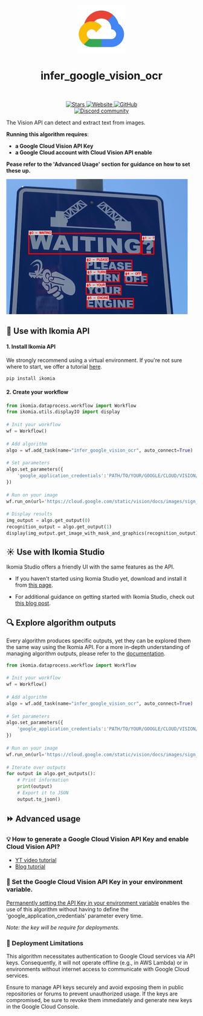 
<div align="center">
  <img src="images/cloud.png" alt="Algorithm icon">
  <h1 align="center">infer_google_vision_ocr</h1>
</div>
<br />
<p align="center">
    <a href="https://github.com/Ikomia-hub/infer_google_vision_ocr">
        <img alt="Stars" src="https://img.shields.io/github/stars/Ikomia-hub/infer_google_vision_ocr">
    </a>
    <a href="https://app.ikomia.ai/hub/">
        <img alt="Website" src="https://img.shields.io/website/http/app.ikomia.ai/en.svg?down_color=red&down_message=offline&up_message=online">
    </a>
    <a href="https://github.com/Ikomia-hub/infer_google_vision_ocr/blob/main/LICENSE.md">
        <img alt="GitHub" src="https://img.shields.io/github/license/Ikomia-hub/infer_google_vision_ocr.svg?color=blue">
    </a>    
    <br>
    <a href="https://discord.com/invite/82Tnw9UGGc">
        <img alt="Discord community" src="https://img.shields.io/badge/Discord-white?style=social&logo=discord">
    </a> 
</p>


The Vision API can detect and extract text from images.

**Running this algorithm requires**: 
- **a Google Cloud Vision API Key**
- **a Google Cloud account with Cloud Vision API enable**

**Pease refer to the 'Advanced Usage' section for guidance on how to set these up.**


![ocr illustration](https://raw.githubusercontent.com/Ikomia-hub/infer_google_vision_ocr/main/images/output.png)


## :rocket: Use with Ikomia API

#### 1. Install Ikomia API

We strongly recommend using a virtual environment. If you're not sure where to start, we offer a tutorial [here](https://www.ikomia.ai/blog/a-step-by-step-guide-to-creating-virtual-environments-in-python).

```sh
pip install ikomia
```

#### 2. Create your workflow


```python
from ikomia.dataprocess.workflow import Workflow
from ikomia.utils.displayIO import display

# Init your workflow
wf = Workflow()

# Add algorithm
algo = wf.add_task(name="infer_google_vision_ocr", auto_connect=True)

# Set parameters
algo.set_parameters({
    'google_application_credentials':'PATH/TO/YOUR/GOOGLE/CLOUD/VISION/API/KEY.json'
})

# Run on your image
wf.run_on(url='https://cloud.google.com/static/vision/docs/images/sign_small.jpg')

# Display results
img_output = algo.get_output(0)
recognition_output = algo.get_output(1)
display(img_output.get_image_with_mask_and_graphics(recognition_output), title="Google Vision OCR")
```

## :sunny: Use with Ikomia Studio

Ikomia Studio offers a friendly UI with the same features as the API.

- If you haven't started using Ikomia Studio yet, download and install it from [this page](https://www.ikomia.ai/studio).

- For additional guidance on getting started with Ikomia Studio, check out [this blog post](https://www.ikomia.ai/blog/how-to-get-started-with-ikomia-studio).


## :mag: Explore algorithm outputs

Every algorithm produces specific outputs, yet they can be explored them the same way using the Ikomia API. For a more in-depth understanding of managing algorithm outputs, please refer to the [documentation](https://ikomia-dev.github.io/python-api-documentation/advanced_guide/IO_management.html).

```python
from ikomia.dataprocess.workflow import Workflow

# Init your workflow
wf = Workflow()

# Add algorithm
algo = wf.add_task(name="infer_google_vision_ocr", auto_connect=True)

# Set parameters
algo.set_parameters({
    'google_application_credentials':'PATH/TO/YOUR/GOOGLE/CLOUD/VISION/API/KEY.json'
})

# Run on your image
wf.run_on(url='https://cloud.google.com/static/vision/docs/images/sign_small.jpg')

# Iterate over outputs
for output in algo.get_outputs():
    # Print information
    print(output)
    # Export it to JSON
    output.to_json()
```

## :fast_forward: Advanced usage 

 ### :bulb: How to generate a Google Cloud Vision API Key and enable Cloud Vision API?
- [YT video tutorial](https://www.youtube.com/watch?v=kZ3OL3AN_IA&t=157s)
- [Blog tutorial](https://daminion.net/docs/how-to-get-google-cloud-vision-api-key/)


### :key: Set the Google Cloud Vision API Key in your environment variable. 
[Permanently setting the API Key in your environment variable](https://medium.com/@kapilgorve/set-environment-variable-in-windows-and-wsl-linux-in-terminal-c5e11138e807) enables the use of this algorithm without having to define the 'google_application_credentials' parameter every time.


*Note: the key will be require for deployments.*



###  :red_circle: Deployment Limitations
This algorithm necessitates authentication to Google Cloud services via API keys. Consequently, it will not operate offline (e.g., in AWS Lambda) or in environments without internet access to communicate with Google Cloud services.

Ensure to manage API keys securely and avoid exposing them in public repositories or forums to prevent unauthorized usage. If the keys are compromised, be sure to revoke them immediately and generate new keys in the Google Cloud Console.

